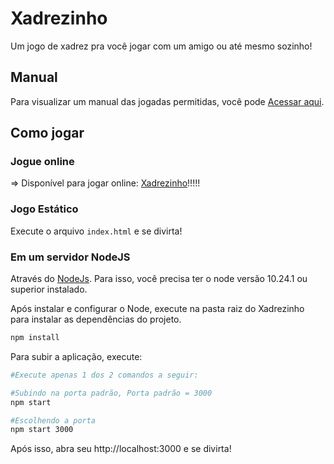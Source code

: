 # Xadrezinho
Um jogo de xadrez pra você jogar com um amigo ou até mesmo sozinho!

## Manual
Para visualizar um manual das jogadas permitidas, você pode [Acessar aqui](https://chessdocumentation.herokuapp.com/).
## Como jogar
### Jogue online
=> Disponível para jogar online: [Xadrezinho](https://chess-2020-2.herokuapp.com/)!!!!!
### Jogo Estático
Execute o arquivo `index.html` e se divirta!
### Em um servidor NodeJS
Através do [NodeJs](https://nodejs.dev/). Para isso, você precisa ter o node versão 10.24.1 ou superior instalado.

Após instalar e configurar o Node, execute na pasta raiz do Xadrezinho para instalar as dependências do projeto.

```sh
npm install
```

Para subir a aplicação, execute:
```sh
#Execute apenas 1 dos 2 comandos a seguir:

#Subindo na porta padrão, Porta padrão = 3000
npm start

#Escolhendo a porta
npm start 3000
```

Após isso, abra seu http://localhost:3000 e se divirta!




